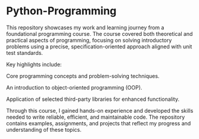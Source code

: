 # Python-Programming

This repository showcases my work and learning journey from a foundational programming course. The course covered both theoretical and practical aspects of programming, focusing on solving introductory problems using a precise, specification-oriented approach aligned with unit test standards.

Key highlights include:

Core programming concepts and problem-solving techniques.

An introduction to object-oriented programming (OOP).

Application of selected third-party libraries for enhanced functionality.

Through this course, I gained hands-on experience and developed the skills needed to write reliable, efficient, and maintainable code. The repository contains examples, assignments, and projects that reflect my progress and understanding of these topics.
